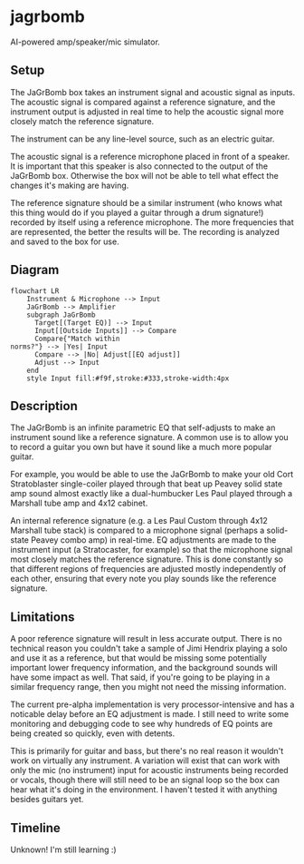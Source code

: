 # jagrbomb
AI-powered amp/speaker/mic simulator.

## Setup
The JaGrBomb box takes an instrument signal and acoustic signal as inputs. The acoustic signal is compared against a reference signature, and the instrument output is adjusted in real time to help the acoustic signal more closely match the reference signature.

The instrument can be any line-level source, such as an electric guitar.

The acoustic signal is a reference microphone placed in front of a speaker. It is important that this speaker is also connected to the output of the JaGrBomb box. Otherwise the box will not be able to tell what effect the changes it's making are having.

The reference signature should be a similar instrument (who knows what this thing would do if you played a guitar through a drum signature!) recorded by itself using a reference microphone. The more frequencies that are represented, the better the results will be. The recording is analyzed and saved to the box for use.

## Diagram
```mermaid
flowchart LR
    Instrument & Microphone --> Input
    JaGrBomb --> Amplifier
    subgraph JaGrBomb
      Target[(Target EQ)] --> Input
      Input[[Outside Inputs]] --> Compare
      Compare{"Match within
norms?"} --> |Yes| Input
      Compare --> |No| Adjust[[EQ adjust]]
      Adjust --> Input
    end
    style Input fill:#f9f,stroke:#333,stroke-width:4px
```

## Description
The JaGrBomb is an infinite parametric EQ that self-adjusts to make an instrument sound like a reference signature. A common use is to allow you to record a guitar you own but have it sound like a much more popular guitar.

For example, you would be able to use the JaGrBomb to make your old Cort Stratoblaster single-coiler played through that beat up Peavey solid state amp sound almost exactly like a dual-humbucker Les Paul played through a Marshall tube amp and 4x12 cabinet.

An internal reference signature (e.g. a Les Paul Custom through 4x12 Marshall tube stack) is compared to a microphone signal (perhaps a solid-state Peavey combo amp) in real-time. EQ adjustments are made to the instrument input (a Stratocaster, for example) so that the microphone signal most closely matches the reference signature. This is done constantly so that different regions of frequencies are adjusted mostly independently of each other, ensuring that every note you play sounds like the reference signature.

## Limitations
A poor reference signature will result in less accurate output. There is no technical reason you couldn't take a sample of Jimi Hendrix playing a solo and use it as a reference, but that would be missing some potentially important lower frequency information, and the background sounds will have some impact as well. That said, if you're going to be playing in a similar frequency range, then you might not need the missing information.

The current pre-alpha implementation is very processor-intensive and has a noticable delay before an EQ adjustment is made. I still need to write some monitoring and debugging code to see why hundreds of EQ points are being created so quickly, even with detents.

This is primarily for guitar and bass, but there's no real reason it wouldn't work on virtually any instrument. A variation will exist that can work with only the mic (no instrument) input for acoustic instruments being recorded or vocals, though there will still need to be an signal loop so the box can hear what it's doing in the environment. I haven't tested it with anything besides guitars yet.

## Timeline
Unknown! I'm still learning :)
